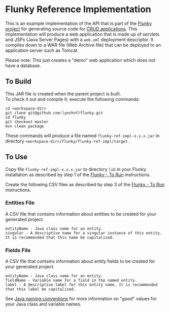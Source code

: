 # Flunky Reference Implementation

This is an example implementation of the API that is part of the [Flunky project](../README.md) for generating source
code for [CRUD applications](https://en.wikipedia.org/wiki/Create,_read,_update_and_delete).
This implementation will produce a web application that is made up of servlets and JSPs (Java Server Pages) with a
`web.xml` deployment descriptor.
It compiles down to a WAR file (Web Archive file) that can be deployed to an application server such as Tomcat.

Please note: This just creates a "demo" web application which does not have a database. 

## To Build

This JAR file is created when the parent project is built.  
To check it out and compile it, execute the following commands:

    cd <workspace-dir>
    git clone git@github.com:lynchnf/flunky.git
    cd flunky
    git checkout master
    mvn clean package
    
These commands will produce a file named `flunky-ref-impl-x.x.x.jar` in directory
`<workspace-dir>/flunky/flunky-ref-impl/target`.

## To Use

Copy file `flunky-ref-impl-x.x.x.jar` to directory `lib` in your Flunky installation as described by step 1 of the
[Flunky - To Run](../README.md#to-run) instructions.

Create the following CSV files  as described by step 3 of the [Flunky - To Run](../README.md#to-run) instructions.

### Entities File

A CSV file that contains information about entities to be created for your generated project.

    entityName - Java class name for an entity.
    singular - A descriptive name for a singular instance of this entity. It is recommended that this name be capitalized.

### Fields File

A CSV file that contains information about entity fields to be created for your generated project.

    entityName - Java class name for an entity.
    fieldName - Variable name for a field in the named entity.
    label - A descriptive label for this entity name. It is recommended that this label be capitalized.

See [Java naming conventions](https://www.oracle.com/java/technologies/javase/codeconventions-namingconventions.html)
for more information on "good" values for your Java class and variable names.
